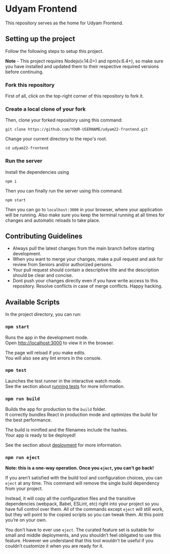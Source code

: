 # Udyam Frontend

This repository serves as the home for Udyam Frontend.


## Setting up the project

Follow the following steps to setup this project.

**Note** - This project requires Nodejs(v.14.0+) and npm(v.6.4+), so make sure you have installed and updated them to their respective required versions before continuing.  


### Fork this repository
First of all, click on the top-right corner of this repository to fork it.


### Create a local clone of your fork
Then, clone your forked repository using this command:
```
git clone https://github.com/YOUR-USERNAME/udyam22-frontend.git
```

Change your current directory to the repo's root.
```
cd udyam22-frontend
```


### Run the server

Install the dependencies using
```
npm i
```

Then you can finally run the server using this command.
```
npm start
```

Then you can go to `localhost:3000` in your browser, where your application will be running. Also make sure you keep the terminal running at all times for changes and automatic reloads to take place.

## Contributing Guidelines

* Always pull the latest changes from the main branch before starting development. 
* When you want to merge your changes, make a pull request and ask for review from Seniors and/or authorized persons. 
* Your pull request should contain a descriptive tilte and the description should be clear and concise. 
* Dont push your changes directly even if you have write access to this repository. Resolve conflicts in case of merge conflicts. Happy hacking.

## Available Scripts

In the project directory, you can run:

### `npm start`

Runs the app in the development mode.\
Open [http://localhost:3000](http://localhost:3000) to view it in the browser.

The page will reload if you make edits.\
You will also see any lint errors in the console.

### `npm test`

Launches the test runner in the interactive watch mode.\
See the section about [running tests](https://facebook.github.io/create-react-app/docs/running-tests) for more information.

### `npm run build`

Builds the app for production to the `build` folder.\
It correctly bundles React in production mode and optimizes the build for the best performance.

The build is minified and the filenames include the hashes.\
Your app is ready to be deployed!

See the section about [deployment](https://facebook.github.io/create-react-app/docs/deployment) for more information.

### `npm run eject`

**Note: this is a one-way operation. Once you `eject`, you can’t go back!**

If you aren’t satisfied with the build tool and configuration choices, you can `eject` at any time. This command will remove the single build dependency from your project.

Instead, it will copy all the configuration files and the transitive dependencies (webpack, Babel, ESLint, etc) right into your project so you have full control over them. All of the commands except `eject` will still work, but they will point to the copied scripts so you can tweak them. At this point you’re on your own.

You don’t have to ever use `eject`. The curated feature set is suitable for small and middle deployments, and you shouldn’t feel obligated to use this feature. However we understand that this tool wouldn’t be useful if you couldn’t customize it when you are ready for it.
